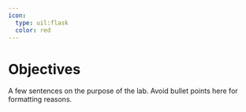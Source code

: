 ```yaml
---
icon:
  type: uil:flask
  color: red
---  
```


# Objectives

A few sentences on the purpose of the lab. Avoid bullet points here for formatting reasons.